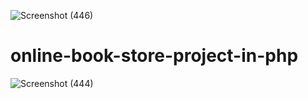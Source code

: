 ![Screenshot (446)](https://user-images.githubusercontent.com/87484675/162678291-e49b10b9-c480-44dd-9b36-bf4f24d0c754.png)
# online-book-store-project-in-php

![Screenshot (444)](https://user-images.githubusercontent.com/87484675/162678072-3cb0d7c0-84c7-4448-b991-aed296af47ba.png)
